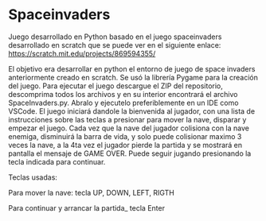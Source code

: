 # Spaceinvaders
Juego desarrollado en Python basado en el juego spaceinvaders desarrollado en scratch que se puede ver en el siguiente enlace:
https://scratch.mit.edu/projects/869594355/

El objetivo era desarrollar en python el entorno de juego de space invaders anteriormente creado en scratch.
Se usó la librería Pygame para la creación del juego.
Para ejecutar el juego descargue el ZIP del repositorio, descomprima todos los archivos y en su interior encontrará el archivo SpaceInvaders.py. Abralo y ejecutelo preferiblemente en un IDE como VSCode.
El juego iniciará dandole la bienvenida al jugador, con una lista de instrucciones sobre las teclas a presionar para mover la nave, disparar y empezar el juego. Cada vez que la nave del jugador colisiona con la nave enemiga, disminuirá la barra de vida, y solo puede colisionar maximo 3 veces la nave, a la 4ta vez el jugador pierde la partida y se mostrará en pantalla el mensaje de GAME OVER. Puede seguir jugando presionando la tecla indicada para continuar.

Teclas usadas:

Para mover la nave:
tecla UP, DOWN, LEFT, RIGTH

Para continuar y arrancar la partida_
tecla Enter
